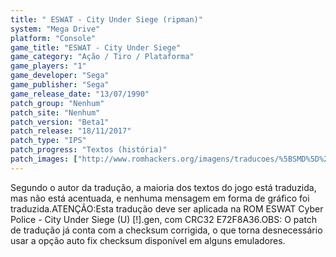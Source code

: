 ```yaml
---
title: " ESWAT - City Under Siege (ripman)"
system: "Mega Drive"
platform: "Console"
game_title: "ESWAT - City Under Siege"
game_category: "Ação / Tiro / Plataforma"
game_players: "1"
game_developer: "Sega"
game_publisher: "Sega"
game_release_date: "13/07/1990"
patch_group: "Nenhum"
patch_site: "Nenhum"
patch_version: "Beta1"
patch_release: "18/11/2017"
patch_type: "IPS"
patch_progress: "Textos (história)"
patch_images: ["http://www.romhackers.org/imagens/traducoes/%5BSMD%5D%20ESWAT%20Cyber%20Police%20-%20City%20Under%20Siege%20-%20ripman%20-%201.png","http://www.romhackers.org/imagens/traducoes/%5BSMD%5D%20ESWAT%20Cyber%20Police%20-%20City%20Under%20Siege%20-%20ripman%20-%202.png","http://www.romhackers.org/imagens/traducoes/%5BSMD%5D%20ESWAT%20Cyber%20Police%20-%20City%20Under%20Siege%20-%20ripman%20-%203.png"]
---
```

Segundo o autor da tradução, a maioria dos textos do jogo está traduzida, mas não está acentuada, e nenhuma mensagem em forma de gráfico foi traduzida.ATENÇÃO:Esta tradução deve ser aplicada na ROM ESWAT Cyber Police - City Under Siege (U) [!].gen, com CRC32 E72F8A36.OBS: O patch de tradução já conta com a checksum corrigida, o que torna desnecessário usar a opção auto fix checksum disponível em alguns emuladores.